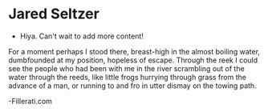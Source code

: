 # Jared Seltzer
* Hiya. Can't wait to add more content!

For a moment perhaps I stood there, breast-high in the almost boiling water, dumbfounded at my position, hopeless of escape.  Through the reek I could see the people who had been with me in the river scrambling out of the water through the reeds, like little frogs hurrying through grass from the advance of a man, or running to and fro in utter dismay on the towing path.

-Fillerati.com

